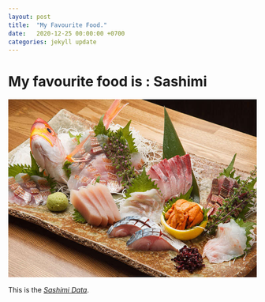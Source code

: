 ```yaml
---
layout: post
title:  "My Favourite Food."
date:   2020-12-25 00:00:00 +0700
categories: jekyll update
---
```


# My favourite food is : Sashimi

![sashimi-image](/assets/sashimi.jpg) 

This is the *[Sashimi Data](https://en.wikipedia.org/wiki/Sashimiz)*.

